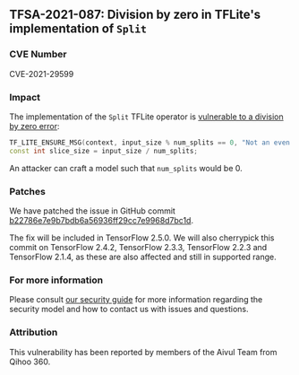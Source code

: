 ## TFSA-2021-087: Division by zero in TFLite's implementation of `Split`

### CVE Number
CVE-2021-29599

### Impact
The implementation of the `Split` TFLite operator is [vulnerable to a
division by zero
error](https://github.com/tensorflow/tensorflow/blob/e2752089ef7ce9bcf3db0ec618ebd23ea119d0c7/tensorflow/lite/kernels/split.cc#L63-L65):

```cc
TF_LITE_ENSURE_MSG(context, input_size % num_splits == 0, "Not an even split");
const int slice_size = input_size / num_splits;
```

An attacker can craft a model such that `num_splits` would be 0.

### Patches
We have patched the issue in GitHub commit
[b22786e7e9b7bdb6a56936ff29cc7e9968d7bc1d](https://github.com/tensorflow/tensorflow/commit/b22786e7e9b7bdb6a56936ff29cc7e9968d7bc1d).

The fix will be included in TensorFlow 2.5.0. We will also cherrypick this
commit on TensorFlow 2.4.2, TensorFlow 2.3.3, TensorFlow 2.2.3 and TensorFlow
2.1.4, as these are also affected and still in supported range.

### For more information
Please consult [our security
guide](https://github.com/tensorflow/tensorflow/blob/master/SECURITY.md) for
more information regarding the security model and how to contact us with issues
and questions.

### Attribution
This vulnerability has been reported by members of the Aivul Team from Qihoo
360.
